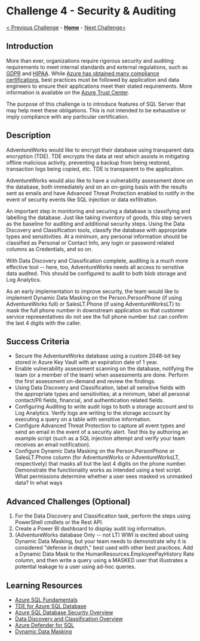 # Challenge 4 - Security & Auditing

[< Previous Challenge](./Challenge03.md) - **[Home](../README.md)** - [Next Challenge>](./Challenge05.md)

## Introduction 

More than ever, organizations require rigorous security and auditing requirements to meet internal standards and external regulations, such as [GDPR](https://gdpr.eu/) and [HIPAA](https://www.hhs.gov/hipaa/index.html). While [Azure has obtained many compliance certifications](https://docs.microsoft.com/en-us/azure/compliance/), best practices must be followed by application and data engineers to ensure their applications meet their stated requirements. More information is available on the [Azure Trust Center](https://www.microsoft.com/en-us/trust-center/product-overview).

The purpose of this challenge is to introduce features of SQL Server that may help meet these obligations. This is not intended to be exhaustive or imply compliance with any particular certification. 

## Description

AdventureWorks would like to encrypt their database using transparent data encryption (TDE). TDE encrypts the data at rest which assists in mitigating offline malicious activity, preventing a backup from being restored, transaction logs being copied, etc. TDE is transparent to the application.

AdventureWorks would also like to have a vulnerability assessment done on the database, both immediately and on an on-going basis with the results sent as emails  and have Advanced Threat Protection enabled to notify in the event of security events like SQL injection or data exfiltration.

An important step in monitoring and securing a database is classifying and labelling the database. Just like taking inventory of goods, this step servers as the baseline for auditing and additional security steps. Using the Data Discovery and Classification tools, classify the database with appropriate types and sensitivities. At a minimum, any personal information should be classified as Personal or Contact Info, any login or password related columns as Credentials, and so on.

With Data Discovery and Classification complete, auditing is a much more effective tool -- here, too, AdventureWorks needs all access to sensitive data audited. This should be configured to audit to both blob storage and Log Analytics.

As an early implementation to improve security, the team would like to implement Dynamic Data Masking on the Person.PersonPhone (if using AdventureWorks full) or SalesLT.Phone (if using AdventureWorksLT) to mask the full phone number in downstream application so that customer service representatives do not see the full phone number but can confirm the last 4 digits with the caller.

## Success Criteria

* Secure the AdventureWorks database using a custom 2048-bit key stored in Azure Key Vault with an expiration date of 1 year.
* Enable vulnerability assessment scanning on the database, notifying the team (or a member of the team) when assessments are done. Perform the first assessment on-demand and review the findings.
* Using Data Discovery and Classification, label all sensitive fields with the appropriate types and sensitivities; at a minimum, label all personal contact/PII fields, financial, and authentication related fields.
* Configuring Auditing to write audit logs to both a storage account and to Log Analytics. Verify logs are writing to the storage account by executing a query on a table with sensitive information.
* Configure Advanced Threat Protection to capture all event types and send an email in the event of a security alert. Test this by authoring an example script (such as a SQL injection attempt and verify your team receives an email notification).
* Configure Dynamic Data Masking on the Person.PersonPhone or SalesLT.Phone column (for AdventureWorks or AdventureWorksLT, respectively) that masks all but the last 4 digits on the phone number. Demonstrate the functionality works as intended using a test script. What permissions determine whether a user sees masked vs unmasked data? In what ways 

## Advanced Challenges (Optional)

1. For the Data Discovery and Classification task, perform the steps using PowerShell cmdlets or the Rest API.
2. Create a Power BI dashboard to display audit log information.
3. (AdventureWorks database Only -- not LT) WWI is excited about using Dynamic Data Masking, but your team needs to demonstrate why it is considered "defense in depth," best used with other best practices. Add a Dynamic Data Mask to the HumanResources.EmployeePayHistory Rate column, and then write a query using a MASKED user that illustrates a potential leakage to a user using ad-hoc queries.

## Learning Resources
* [Azure SQL Fundamentals](https://aka.ms/azuresqlfundamentals)
* [TDE for Azure SQL Database](https://docs.microsoft.com/en-us/azure/azure-sql/database/transparent-data-encryption-tde-overview?tabs=azure-portal)
* [Azure SQL Database Security Overview](https://docs.microsoft.com/en-us/azure/azure-sql/database/security-overview)
* [Data Discovery and Classification Overview](https://docs.microsoft.com/en-us/azure/azure-sql/database/data-discovery-and-classification-overview)
* [Azure Defender for SQL](https://docs.microsoft.com/en-us/azure/azure-sql/database/azure-defender-for-sql)
* [Dynamic Data Masking](https://docs.microsoft.com/en-us/sql/relational-databases/security/dynamic-data-masking?view=sql-server-ver15)